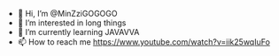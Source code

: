 - 👋 Hi, I’m @MinZziGOGOGO
- 👀 I’m interested in long things
- 🌱 I’m currently learning JAVAVVA
- 📫 How to reach me https://www.youtube.com/watch?v=iik25wqIuFo
